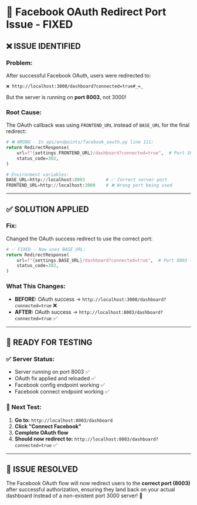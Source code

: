 # 🔧 Facebook OAuth Redirect Port Issue - FIXED

## ❌ **ISSUE IDENTIFIED**

### **Problem:**
After successful Facebook OAuth, users were redirected to:
```
❌ http://localhost:3000/dashboard?connected=true#_=_
```

But the server is running on **port 8003**, not 3000!

### **Root Cause:**
The OAuth callback was using `FRONTEND_URL` instead of `BASE_URL` for the final redirect:

```python
# ❌ WRONG - In api/endpoints/facebook_oauth.py line 111:
return RedirectResponse(
    url=f"{settings.FRONTEND_URL}/dashboard?connected=true",  # Port 3000
    status_code=302,
)

# Environment variables:
BASE_URL=http://localhost:8003        # ✅ Correct server port  
FRONTEND_URL=http://localhost:3000    # ❌ Wrong port being used
```

---

## ✅ **SOLUTION APPLIED**

### **Fix:**
Changed the OAuth success redirect to use the correct port:

```python
# ✅ FIXED - Now uses BASE_URL:
return RedirectResponse(
    url=f"{settings.BASE_URL}/dashboard?connected=true",  # Port 8003 ✅
    status_code=302,
)
```

### **What This Changes:**
- **BEFORE:** OAuth success → `http://localhost:3000/dashboard?connected=true` ❌
- **AFTER:** OAuth success → `http://localhost:8003/dashboard?connected=true` ✅

---

## 🚀 **READY FOR TESTING**

### **✅ Server Status:**
- Server running on port 8003 ✅
- OAuth fix applied and reloaded ✅
- Facebook config endpoint working ✅
- Facebook connect endpoint working ✅

### **🎯 Next Test:**
1. **Go to:** `http://localhost:8003/dashboard`
2. **Click "Connect Facebook"** 
3. **Complete OAuth flow**
4. **Should now redirect to:** `http://localhost:8003/dashboard?connected=true` ✅

---

## 🎉 **ISSUE RESOLVED**

The Facebook OAuth flow will now redirect users to the **correct port (8003)** after successful authorization, ensuring they land back on your actual dashboard instead of a non-existent port 3000 server! 🚀
